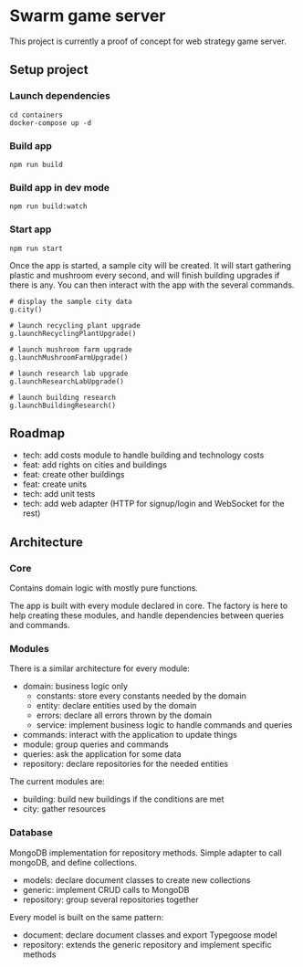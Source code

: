 # Swarm game server

This project is currently a proof of concept for web strategy game server.

## Setup project

### Launch dependencies

```
cd containers
docker-compose up -d
```

### Build app

```
npm run build
```

### Build app in dev mode

```
npm run build:watch
```

### Start app

```
npm run start
```

Once the app is started, a sample city will be created. It will start gathering plastic and mushroom every second, and will finish building upgrades if there is any. You can then interact with the app with the several commands.

```
# display the sample city data
g.city()

# launch recycling plant upgrade
g.launchRecyclingPlantUpgrade()

# launch mushroom farm upgrade
g.launchMushroomFarmUpgrade()

# launch research lab upgrade
g.launchResearchLabUpgrade()

# launch building research
g.launchBuildingResearch()
```

## Roadmap

- tech: add costs module to handle building and technology costs
- feat: add rights on cities and buildings
- feat: create other buildings
- feat: create units
- tech: add unit tests
- tech: add web adapter (HTTP for signup/login and WebSocket for the rest)

## Architecture

### Core

Contains domain logic with mostly pure functions.

The app is built with every module declared in core.
The factory is here to help creating these modules, and handle dependencies between queries and commands.

### Modules

There is a similar architecture for every module:

- domain: business logic only
  - constants: store every constants needed by the domain
  - entity: declare entities used by the domain
  - errors: declare all errors thrown by the domain
  - service: implement business logic to handle commands and queries
- commands: interact with the application to update things
- module: group queries and commands
- queries: ask the application for some data
- repository: declare repositories for the needed entities

The current modules are:

- building: build new buildings if the conditions are met
- city: gather resources

### Database

MongoDB implementation for repository methods. Simple adapter to call mongoDB, and define collections.

- models: declare document classes to create new collections
- generic: implement CRUD calls to MongoDB
- repository: group several repositories together

Every model is built on the same pattern:

- document: declare document classes and export Typegoose model
- repository: extends the generic repository and implement specific methods
